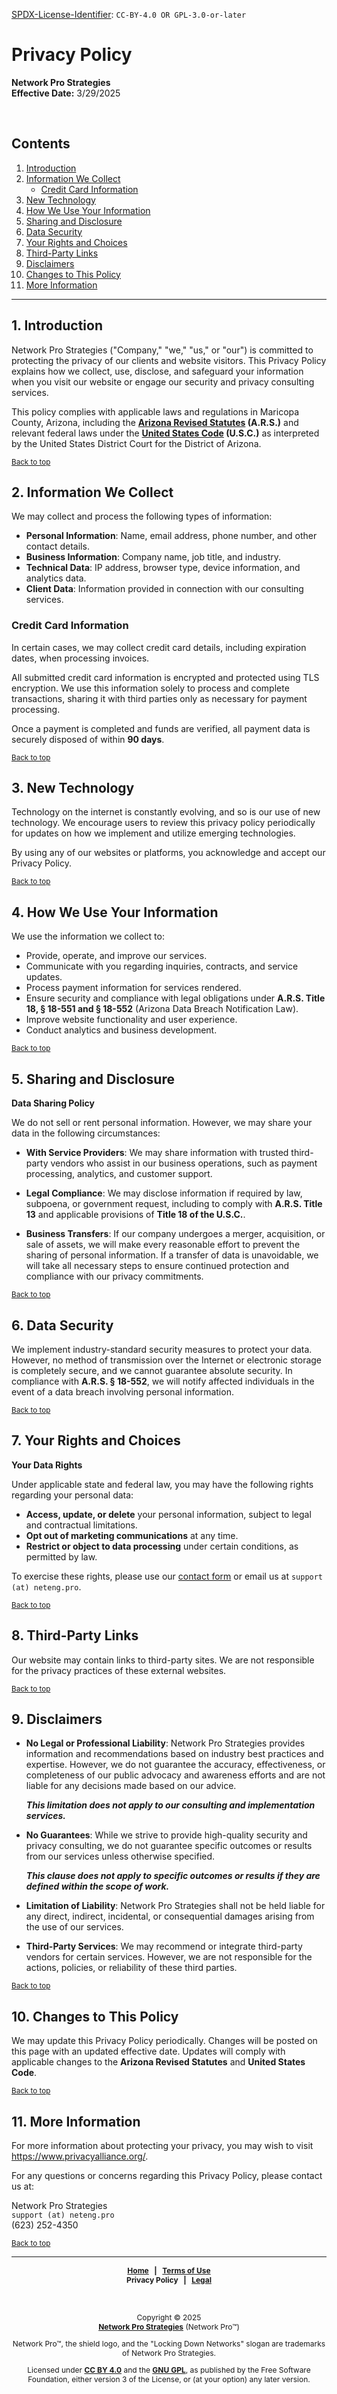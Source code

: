 <!-- =========================================================================
SPDX-License-Identifier: CC-BY-4.0 OR GPL-3.0-or-later
This file is part of Network Pro.
========================================================================== -->

<!--
Copyright © 2025 Network Pro Strategies (Network Pro)

---

I. Creative Commons Attribution 4.0 International

Network Pro (the "Licensed Material") is licensed under Creative Commons Attribution 4.0 International ("CC BY 4.0"). To view a copy of this license, visit https://creativecommons.org/licenses/by/4.0/.

Per the terms of the License, you are free to distribute, remix, adapt, and build upon the Licensed Material for any purpose, even commercially. You must give appropriate credit, provide a link to the License, and indicate if changes were made.

The Licensor offers the Licensed Material as-is and as-available, and makes no representations or warranties of any kind concerning the Licensed Material, whether express, implied, statutory, or other. This includes, without limitation, warranties of title, merchantability, fitness for a particular purpose, non-infringement, absence of latent or other defects, accuracy, or the presence or absence of errors, whether or not known or discoverable.

Permissions beyond the scope of this License—or instead of those permitted by this License—may be available as further defined within this document.

  SPDX Reference: https://spdx.org/licenses/CC-BY-4.0.html
  Canonical URL: https://creativecommons.org/licenses/by/4.0/

---

II. GNU General Public License

Network Pro is free software: you can redistribute it and/or modify it under the terms of the GNU General Public License ("GNU GPL") as published by the Free Software Foundation, either version 3 of the License, or (at your option) any later version.

This material is distributed in the hope that it will be useful, but WITHOUT ANY WARRANTY; without even the implied warranty of MERCHANTABILITY or FITNESS FOR A PARTICULAR PURPOSE.

See the GNU General Public License for more details.

  SPDX Reference: https://spdx.org/licenses/GPL-3.0-or-later.html
  Canonical URL: https://www.gnu.org/licenses/gpl-3.0.html

---

Author: Scott Lopez
Email: <contact@neteng.pro>
Web: <https://bio.neteng.pro>
-->

[SPDX-License-Identifier](https://spdx.dev/learn/handling-license-info/):
`CC-BY-4.0 OR GPL-3.0-or-later`

<a id="top"></a>

# Privacy Policy

**Network Pro Strategies**  
**Effective Date:** 3/29/2025

&nbsp;

## Contents

1. [Introduction](#intro)
2. [Information We Collect](#collect)
   - [Credit Card Information](#cc)
3. [New Technology](#newtech)
4. [How We Use Your Information](#use)
5. [Sharing and Disclosure](#sharing)
6. [Data Security](#security)
7. [Your Rights and Choices](#rights)
8. [Third-Party Links](#links)
9. [Disclaimers](#disclaim)
10. [Changes to This Policy](#changes)
11. [More Information](#more)

---

<a name="intro"></a>

## 1. Introduction

Network Pro Strategies ("Company," "we," "us," or "our") is committed to protecting the privacy of our clients and website visitors. This Privacy Policy explains how we collect, use, disclose, and safeguard your information when you visit our website or engage our security and privacy consulting services.

This policy complies with applicable laws and regulations in Maricopa County, Arizona, including the **[Arizona Revised Statutes](https://www.azleg.gov/arstitle/) (A.R.S.)** and relevant federal laws under the **[United States Code](https://uscode.house.gov/) (U.S.C.)** as interpreted by the United States District Court for the District of Arizona.

<sub>[Back to top](#top)</sub>

<a name="collect"></a>

## 2. Information We Collect

We may collect and process the following types of information:

- **Personal Information**: Name, email address, phone number, and other contact details.
- **Business Information**: Company name, job title, and industry.
- **Technical Data**: IP address, browser type, device information, and analytics data.
- **Client Data**: Information provided in connection with our consulting services.

<a name="cc"></a>

### **Credit Card Information**

In certain cases, we may collect credit card details, including expiration dates, when processing invoices.

All submitted credit card information is encrypted and protected using TLS encryption. We use this information solely to process and complete transactions, sharing it with third parties only as necessary for payment processing.

Once a payment is completed and funds are verified, all payment data is securely disposed of within **90 days**.

<sub>[Back to top](#top)</sub>

<a name="newtech"></a>

## 3. New Technology

Technology on the internet is constantly evolving, and so is our use of new technology. We encourage users to review this privacy policy periodically for updates on how we implement and utilize emerging technologies.

By using any of our websites or platforms, you acknowledge and accept our Privacy Policy.

<sub>[Back to top](#top)</sub>

<a name="use"></a>

## 4. How We Use Your Information

We use the information we collect to:

- Provide, operate, and improve our services.
- Communicate with you regarding inquiries, contracts, and service updates.
- Process payment information for services rendered.
- Ensure security and compliance with legal obligations under **A.R.S. Title 18, § 18-551 and § 18-552** (Arizona Data Breach Notification Law).
- Improve website functionality and user experience.
- Conduct analytics and business development.

<sub>[Back to top](#top)</sub>

<a name="sharing"></a>

## 5. Sharing and Disclosure

<!-- markdownlint-disable MD036 -->

**Data Sharing Policy**

<!-- markdownlint-enable MD036 -->

We do not sell or rent personal information. However, we may share your data in the following circumstances:

- **With Service Providers**: We may share information with trusted third-party vendors who assist in our business operations, such as payment processing, analytics, and customer support.

- **Legal Compliance**: We may disclose information if required by law, subpoena, or government request, including to comply with **A.R.S. Title 13** and applicable provisions of **Title 18 of the U.S.C.**.

- **Business Transfers**: If our company undergoes a merger, acquisition, or sale of assets, we will make every reasonable effort to prevent the sharing of personal information. If a transfer of data is unavoidable, we will take all necessary steps to ensure continued protection and compliance with our privacy commitments.

<sub>[Back to top](#top)</sub>

<a name="security"></a>

## 6. Data Security

We implement industry-standard security measures to protect your data. However, no method of transmission over the Internet or electronic storage is completely secure, and we cannot guarantee absolute security. In compliance with **A.R.S. § 18-552**, we will notify affected individuals in the event of a data breach involving personal information.

<sub>[Back to top](#top)</sub>

<a name="rights"></a>

## 7. Your Rights and Choices

<!-- markdownlint-disable MD036 -->

**Your Data Rights**

<!-- markdownlint-enable MD036 -->

Under applicable state and federal law, you may have the following rights regarding your personal data:

- **Access, update, or delete** your personal information, subject to legal and contractual limitations.
- **Opt out of marketing communications** at any time.
- **Restrict or object to data processing** under certain conditions, as permitted by law.

To exercise these rights, please use our [contact form](https://contact.neteng.pro) or email us at `support (at) neteng.pro`.

<sub>[Back to top](#top)</sub>

<a name="links"></a>

## 8. Third-Party Links

Our website may contain links to third-party sites. We are not responsible for the privacy practices of these external websites.

<sub>[Back to top](#top)</sub>

<a name="disclaim"></a>

## 9. Disclaimers

- **No Legal or Professional Liability**: Network Pro Strategies provides information and recommendations based on industry best practices and expertise. However, we do not guarantee the accuracy, effectiveness, or completeness of our public advocacy and awareness efforts and are not liable for any decisions made based on our advice.

  **_This limitation does not apply to our consulting and implementation services._**

- **No Guarantees**: While we strive to provide high-quality security and privacy consulting, we do not guarantee specific outcomes or results from our services unless otherwise specified.

  **_This clause does not apply to specific outcomes or results if they are defined within the scope of work._**

- **Limitation of Liability**: Network Pro Strategies shall not be held liable for any direct, indirect, incidental, or consequential damages arising from the use of our services.

- **Third-Party Services**: We may recommend or integrate third-party vendors for certain services. However, we are not responsible for the actions, policies, or reliability of these third parties.

<sub>[Back to top](#top)</sub>

<a name="changes"></a>

## 10. Changes to This Policy

We may update this Privacy Policy periodically. Changes will be posted on this page with an updated effective date. Updates will comply with applicable changes to the **Arizona Revised Statutes** and **United States Code**.

<sub>[Back to top](#top)</sub>

<a name="more"></a>

## 11. More Information

For more information about protecting your privacy, you may wish to visit <https://www.privacyalliance.org/>.

For any questions or concerns regarding this Privacy Policy, please contact us at:

Network Pro Strategies  
`support (at) neteng.pro`  
(623) 252-4350

<sub>[Back to top](#top)</sub>

---

<div style="font-size: 12px; font-weight: bold; text-align: center;">

[Home](https://netwk.pro) &nbsp; | &nbsp; [Terms of Use](https://github.com/netwk-pro/netwk-pro-legal/blob/master/TERMS.md)  
Privacy Policy &nbsp; | &nbsp; [Legal](https://github.com/netwk-pro/netwk-pro-legal/blob/master/LICENSE.md)

</div>

&nbsp;

<div style="font-size: 12px; text-align: center;">

Copyright &copy; 2025  
**[Network Pro Strategies](https://netwk.pro/)** (Network Pro&trade;)

Network Pro&trade;, the shield logo, and the "Locking Down Networks" slogan are trademarks of Network Pro Strategies.

Licensed under **[CC BY 4.0](https://creativecommons.org/licenses/by/4.0/)** and the **[GNU GPL](https://spdx.org/licenses/GPL-3.0-or-later.html)**, as published by the Free Software Foundation, either version 3 of the License, or (at your option) any later version.

</div>
